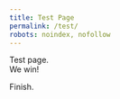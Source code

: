 ```yaml
---
title: Test Page
permalink: /test/
robots: noindex, nofollow
---
```


Test page.  
We win!

Finish.
